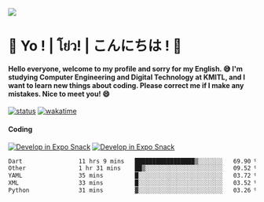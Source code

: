 <a href="#">
  <img src="https://user-images.githubusercontent.com/53619535/207896410-fee92aa4-65f2-4b27-91d3-86f8424178d3.gif" />
</a>

# 👋 Yo ! | โย่ว! | こんにちは ! 👋

<h4>Hello everyone, welcome to my profile and sorry for my English. 😅
I'm studying Computer Engineering and Digital Technology at KMITL, and I want to learn new things about coding. Please correct me if I make any mistakes. Nice to meet you! 😄</h4>

[![status](https://img.shields.io/badge/Freelance_status-Not_Avaliable-red)](https://whyzotee.vercel.app)
[![wakatime](https://wakatime.com/badge/user/3ff4daa0-dc37-4cca-9446-11cce239b396.svg)](https://wakatime.com/@3ff4daa0-dc37-4cca-9446-11cce239b396)

#### Coding
[![Develop in Expo Snack](https://img.shields.io/badge/Flutter-119EFF.svg?style=for-the-badge&logo=flutter&labelColor=FFF&logoColor=119EFF)](https://flutter.dev/)
[![Develop in Expo Snack](https://img.shields.io/badge/Expo-000.svg?style=for-the-badge&logo=EXPO&labelColor=FFF&logoColor=000)](https://expo.dev/)

<!--START_SECTION:waka-->

```txt
Dart                11 hrs 9 mins   █████████████████▒░░░░░░░   69.90 %
Other               1 hr 31 mins    ██▒░░░░░░░░░░░░░░░░░░░░░░   09.52 %
YAML                35 mins         █░░░░░░░░░░░░░░░░░░░░░░░░   03.72 %
XML                 33 mins         █░░░░░░░░░░░░░░░░░░░░░░░░   03.52 %
Python              31 mins         ▓░░░░░░░░░░░░░░░░░░░░░░░░   03.26 %
```

<!--END_SECTION:waka-->
